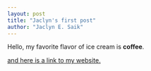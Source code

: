 ```yaml
---
layout: post
title: "Jaclyn's first post"
author: "Jaclyn E. Saik"
---
```



Hello, my favorite flavor of ice cream is **coffee**.

[and here is a link to my website.](https://jaclynsaik.myportfolio.com)
